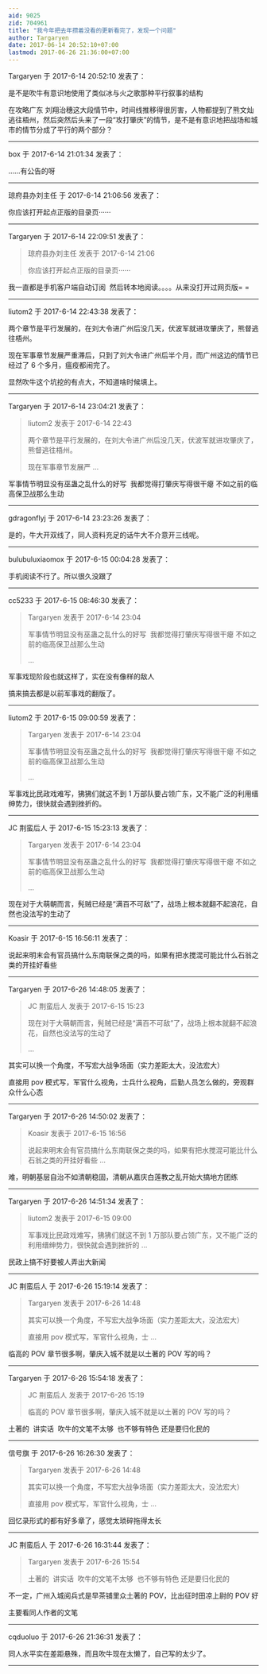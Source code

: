 ```yaml
---
aid: 9025
zid: 704961
title: "我今年把去年攒着没看的更新看完了，发现一个问题"
author: Targaryen
date: 2017-06-14 20:52:10+07:00
lastmod: 2017-06-26 21:36:00+07:00
---
```


Targaryen 于 2017-6-14 20:52:10 发表了：

是不是吹牛有意识地使用了类似冰与火之歌那种平行叙事的结构

在攻略广东 刘翔治穗这大段情节中，时间线推移得很厉害，人物都提到了熊文灿逃往梧州，然后突然后头来了一段“攻打肇庆”的情节，是不是有意识地把战场和城市的情节分成了平行的两个部分？

---

box 于 2017-6-14 21:01:34 发表了：

……有公告的呀

---

琼府县办刘主任 于 2017-6-14 21:06:56 发表了：

你应该打开起点正版的目录页······

---

Targaryen 于 2017-6-14 22:09:51 发表了：

> 琼府县办刘主任 发表于 2017-6-14 21:06
>
> 你应该打开起点正版的目录页······

我一直都是手机客户端自动订阅&nbsp;&nbsp;然后转本地阅读。。。。从来没打开过网页版= =

---

liutom2 于 2017-6-14 22:43:38 发表了：

两个章节是平行发展的，在刘大令进广州后没几天，伏波军就进攻肇庆了，熊督逃往梧州。

现在军事章节发展严重滞后，只到了刘大令进广州后半个月，而广州这边的情节已经过了 6 个多月，瘟疫都闹完了。

显然吹牛这个坑挖的有点大，不知道啥时候填上。

---

Targaryen 于 2017-6-14 23:04:21 发表了：

> liutom2 发表于 2017-6-14 22:43
>
> 两个章节是平行发展的，在刘大令进广州后没几天，伏波军就进攻肇庆了，熊督逃往梧州。
>
> 现在军事章节发展严 ...

军事情节明显没有巫蛊之乱什么的好写&nbsp;&nbsp;我都觉得打肇庆写得很干瘪 不如之前的临高保卫战那么生动

---

gdragonflyj 于 2017-6-14 23:23:26 发表了：

是的，牛大开双线了，同人资料充足的话牛大不介意开三线呢。

---

bulubuluxiaomox 于 2017-6-15 00:04:28 发表了：

手机阅读不行了。所以很久没跟了

---

cc5233 于 2017-6-15 08:46:30 发表了：

> Targaryen 发表于 2017-6-14 23:04
>
> 军事情节明显没有巫蛊之乱什么的好写&nbsp;&nbsp;我都觉得打肇庆写得很干瘪 不如之前的临高保卫战那么生动
>
> ...

军事戏现阶段也就这样了，实在没有像样的敌人

搞来搞去都是以前军事戏的翻版了。

---

liutom2 于 2017-6-15 09:00:59 发表了：

> Targaryen 发表于 2017-6-14 23:04
>
> 军事情节明显没有巫蛊之乱什么的好写&nbsp;&nbsp;我都觉得打肇庆写得很干瘪 不如之前的临高保卫战那么生动
>
> ...

军事戏比民政戏难写，狒狒们就这不到 1 万部队要占领广东，又不能广泛的利用缙绅势力，很快就会遇到挫折的。

---

JC 荆蛮后人 于 2017-6-15 15:23:13 发表了：

> Targaryen 发表于 2017-6-14 23:04
>
> 军事情节明显没有巫蛊之乱什么的好写&nbsp;&nbsp;我都觉得打肇庆写得很干瘪 不如之前的临高保卫战那么生动
>
> ...

现在对于大萌朝而言，髡贼已经是“满百不可敌”了，战场上根本就翻不起浪花，自然也没法写的生动了

---

Koasir 于 2017-6-15 16:56:11 发表了：

说起来明末会有官员搞什么东南联保之类的吗，如果有把水搅混可能比什么石翁之类的开挂好看些

---

Targaryen 于 2017-6-26 14:48:05 发表了：

> JC 荆蛮后人 发表于 2017-6-15 15:23
>
> 现在对于大萌朝而言，髡贼已经是“满百不可敌”了，战场上根本就翻不起浪花，自然也没法写的生动了
>
> ...

其实可以换一个角度，不写宏大战争场面（实力差距太大，没法宏大）

直接用 pov 模式写，军官什么视角，士兵什么视角，后勤人员怎么做的，旁观群众什么心态

---

Targaryen 于 2017-6-26 14:50:02 发表了：

> Koasir 发表于 2017-6-15 16:56
>
> 说起来明末会有官员搞什么东南联保之类的吗，如果有把水搅混可能比什么石翁之类的开挂好看些 ...

难，明朝基层自治不如清朝稳固，清朝从嘉庆白莲教之乱开始大搞地方团练

---

Targaryen 于 2017-6-26 14:51:34 发表了：

> liutom2 发表于 2017-6-15 09:00
>
> 军事戏比民政戏难写，狒狒们就这不到 1 万部队要占领广东，又不能广泛的利用缙绅势力，很快就会遇到挫折的 ...

民政上搞不好要被人弄出大新闻

---

JC 荆蛮后人 于 2017-6-26 15:19:14 发表了：

> Targaryen 发表于 2017-6-26 14:48
>
> 其实可以换一个角度，不写宏大战争场面（实力差距太大，没法宏大）
>
> 直接用 pov 模式写，军官什么视角，士 ...

临高的 POV 章节很多啊，肇庆入城不就是以土著的 POV 写的吗？

---

Targaryen 于 2017-6-26 15:54:18 发表了：

> JC 荆蛮后人 发表于 2017-6-26 15:19
>
> 临高的 POV 章节很多啊，肇庆入城不就是以土著的 POV 写的吗？

土著的&nbsp;&nbsp;讲实话&nbsp;&nbsp;吹牛的文笔不太够&nbsp;&nbsp;也不够有特色 还是要归化民的

---

信号旗 于 2017-6-26 16:26:30 发表了：

> Targaryen 发表于 2017-6-26 14:48
>
> 其实可以换一个角度，不写宏大战争场面（实力差距太大，没法宏大）
>
> 直接用 pov 模式写，军官什么视角，士 ...

回忆录形式的都有好多章了，感觉太琐碎拖得太长

---

JC 荆蛮后人 于 2017-6-26 16:31:44 发表了：

> Targaryen 发表于 2017-6-26 15:54
>
> 土著的&nbsp;&nbsp;讲实话&nbsp;&nbsp;吹牛的文笔不太够&nbsp;&nbsp;也不够有特色 还是要归化民的

不一定，广州入城阅兵式是早茶铺里众土著的 POV，比出征时田凉上尉的 POV 好

主要看同人作者的文笔

---

cqduoluo 于 2017-6-26 21:36:31 发表了：

同人水平实在差距悬殊，而且吹牛现在太懒了，自己写的太少了。

---
